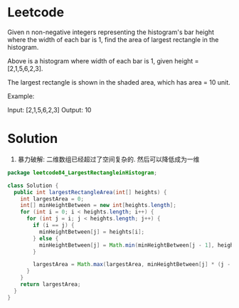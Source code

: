 # Leetcode

Given n non-negative integers representing the histogram's bar height where the width of each bar is 1, find the area of largest rectangle in the histogram.

Above is a histogram where width of each bar is 1, given height = [2,1,5,6,2,3].

The largest rectangle is shown in the shaded area, which has area = 10 unit.


Example:

Input: [2,1,5,6,2,3]
Output: 10


# Solution

1. 暴力破解: 二维数组已经超过了空间复杂的. 然后可以降低成为一维

```java
package leetcode84_LargestRectangleinHistogram;

class Solution {
  public int largestRectangleArea(int[] heights) {
    int largestArea = 0;
    int[] minHeightBetween = new int[heights.length];
    for (int i = 0; i < heights.length; i++) {
      for (int j = i; j < heights.length; j++) {
        if (i == j) {
          minHeightBetween[j] = heights[i];
        } else {
          minHeightBetween[j] = Math.min(minHeightBetween[j - 1], heights[j]);
        }

        largestArea = Math.max(largestArea, minHeightBetween[j] * (j - i + 1));
      }
    }
    return largestArea;
  }
}

```

